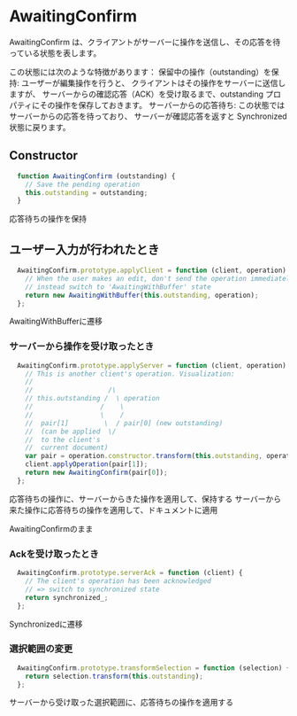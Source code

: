# AwaitingConfirm

AwaitingConfirm は、クライアントがサーバーに操作を送信し、その応答を待っている状態を表します。

この状態には次のような特徴があります：
保留中の操作（outstanding）を保持: ユーザーが編集操作を行うと、
クライアントはその操作をサーバーに送信しますが、
サーバーからの確認応答（ACK）を受け取るまで、outstanding プロパティにその操作を保存しておきます。
サーバーからの応答待ち: この状態ではサーバーからの応答を待っており、
サーバーが確認応答を返すと Synchronized 状態に戻ります。

## Constructor
```javascript
  function AwaitingConfirm (outstanding) {
    // Save the pending operation
    this.outstanding = outstanding;
  }
```

応答待ちの操作を保持

## ユーザー入力が行われたとき
```javascript
  AwaitingConfirm.prototype.applyClient = function (client, operation) {
    // When the user makes an edit, don't send the operation immediately,
    // instead switch to 'AwaitingWithBuffer' state
    return new AwaitingWithBuffer(this.outstanding, operation);
  };
```

AwaitingWithBufferに遷移

### サーバーから操作を受け取ったとき
```javascript
  AwaitingConfirm.prototype.applyServer = function (client, operation) {
    // This is another client's operation. Visualization:
    //
    //                   /\
    // this.outstanding /  \ operation
    //                 /    \
    //                 \    /
    //  pair[1]         \  / pair[0] (new outstanding)
    //  (can be applied  \/
    //  to the client's
    //  current document)
    var pair = operation.constructor.transform(this.outstanding, operation);
    client.applyOperation(pair[1]);
    return new AwaitingConfirm(pair[0]);
  };

```
応答待ちの操作に、サーバーからきた操作を適用して、保持する
サーバーから来た操作に応答待ちの操作を適用して、ドキュメントに適用

AwaitingConfirmのまま

### Ackを受け取ったとき
```javascript
  AwaitingConfirm.prototype.serverAck = function (client) {
    // The client's operation has been acknowledged
    // => switch to synchronized state
    return synchronized_;
  };
```

Synchronizedに遷移

### 選択範囲の変更
```javascript
  AwaitingConfirm.prototype.transformSelection = function (selection) {
    return selection.transform(this.outstanding);
  };
```
サーバーから受け取った選択範囲に、応答待ちの操作を適用する


